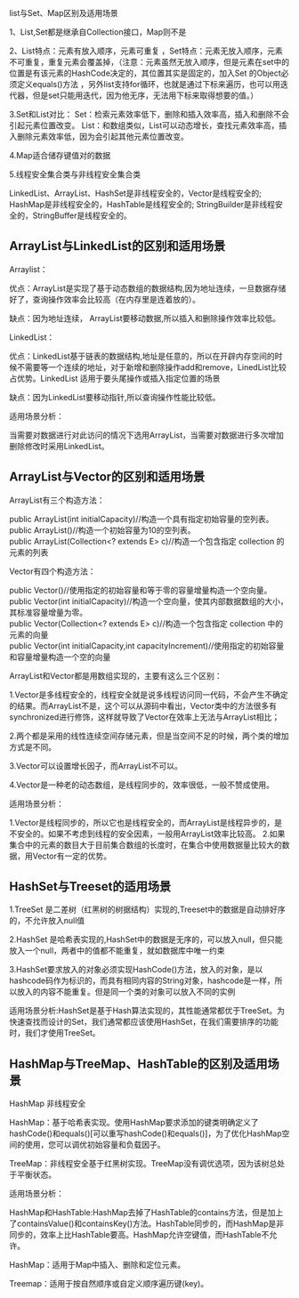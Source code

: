 list与Set、Map区别及适用场景


1、List,Set都是继承自Collection接口，Map则不是

2、List特点：元素有放入顺序，元素可重复 ，Set特点：元素无放入顺序，元素不可重复，重复元素会覆盖掉，（注意：元素虽然无放入顺序，但是元素在set中的位置是有该元素的HashCode决定的，其位置其实是固定的，加入Set 的Object必须定义equals()方法 ，另外list支持for循环，也就是通过下标来遍历，也可以用迭代器，但是set只能用迭代，因为他无序，无法用下标来取得想要的值。） 

3.Set和List对比： 
Set：检索元素效率低下，删除和插入效率高，插入和删除不会引起元素位置改变。 
List：和数组类似，List可以动态增长，查找元素效率高，插入删除元素效率低，因为会引起其他元素位置改变。 

4.Map适合储存键值对的数据

5.线程安全集合类与非线程安全集合类 

LinkedList、ArrayList、HashSet是非线程安全的，Vector是线程安全的;
HashMap是非线程安全的，HashTable是线程安全的;
StringBuilder是非线程安全的，StringBuffer是线程安全的。


## ArrayList与LinkedList的区别和适用场景

Arraylist：

优点：ArrayList是实现了基于动态数组的数据结构,因为地址连续，一旦数据存储好了，查询操作效率会比较高（在内存里是连着放的）。

缺点：因为地址连续， ArrayList要移动数据,所以插入和删除操作效率比较低。   

LinkedList：

优点：LinkedList基于链表的数据结构,地址是任意的，所以在开辟内存空间的时候不需要等一个连续的地址，对于新增和删除操作add和remove，LinedList比较占优势。LinkedList 适用于要头尾操作或插入指定位置的场景

缺点：因为LinkedList要移动指针,所以查询操作性能比较低。

适用场景分析：

 当需要对数据进行对此访问的情况下选用ArrayList，当需要对数据进行多次增加删除修改时采用LinkedList。



## ArrayList与Vector的区别和适用场景

 ArrayList有三个构造方法：

public ArrayList(int initialCapacity)//构造一个具有指定初始容量的空列表。    
public ArrayList()//构造一个初始容量为10的空列表。    
public ArrayList(Collection<? extends E> c)//构造一个包含指定 collection 的元素的列表   

 Vector有四个构造方法：

public Vector()//使用指定的初始容量和等于零的容量增量构造一个空向量。    
public Vector(int initialCapacity)//构造一个空向量，使其内部数据数组的大小，其标准容量增量为零。    
public Vector(Collection<? extends E> c)//构造一个包含指定 collection 中的元素的向量    
public Vector(int initialCapacity,int capacityIncrement)//使用指定的初始容量和容量增量构造一个空的向量    

ArrayList和Vector都是用数组实现的，主要有这么三个区别：

1.Vector是多线程安全的，线程安全就是说多线程访问同一代码，不会产生不确定的结果。而ArrayList不是，这个可以从源码中看出，Vector类中的方法很多有synchronized进行修饰，这样就导致了Vector在效率上无法与ArrayList相比；

2.两个都是采用的线性连续空间存储元素，但是当空间不足的时候，两个类的增加方式是不同。

3.Vector可以设置增长因子，而ArrayList不可以。

4.Vector是一种老的动态数组，是线程同步的，效率很低，一般不赞成使用。

适用场景分析：

1.Vector是线程同步的，所以它也是线程安全的，而ArrayList是线程异步的，是不安全的。如果不考虑到线程的安全因素，一般用ArrayList效率比较高。
2.如果集合中的元素的数目大于目前集合数组的长度时，在集合中使用数据量比较大的数据，用Vector有一定的优势。


## HashSet与Treeset的适用场景

1.TreeSet 是二差树（红黑树的树据结构）实现的,Treeset中的数据是自动排好序的，不允许放入null值 

2.HashSet 是哈希表实现的,HashSet中的数据是无序的，可以放入null，但只能放入一个null，两者中的值都不能重复，就如数据库中唯一约束 

3.HashSet要求放入的对象必须实现HashCode()方法，放入的对象，是以hashcode码作为标识的，而具有相同内容的String对象，hashcode是一样，所以放入的内容不能重复。但是同一个类的对象可以放入不同的实例

适用场景分析:HashSet是基于Hash算法实现的，其性能通常都优于TreeSet。为快速查找而设计的Set，我们通常都应该使用HashSet，在我们需要排序的功能时，我们才使用TreeSet。

## HashMap与TreeMap、HashTable的区别及适用场景

HashMap 非线程安全  

HashMap：基于哈希表实现。使用HashMap要求添加的键类明确定义了hashCode()和equals()[可以重写hashCode()和equals()]，为了优化HashMap空间的使用，您可以调优初始容量和负载因子。 

TreeMap：非线程安全基于红黑树实现。TreeMap没有调优选项，因为该树总处于平衡状态。 

适用场景分析：

HashMap和HashTable:HashMap去掉了HashTable的contains方法，但是加上了containsValue()和containsKey()方法。HashTable同步的，而HashMap是非同步的，效率上比HashTable要高。HashMap允许空键值，而HashTable不允许。

HashMap：适用于Map中插入、删除和定位元素。 

Treemap：适用于按自然顺序或自定义顺序遍历键(key)。 